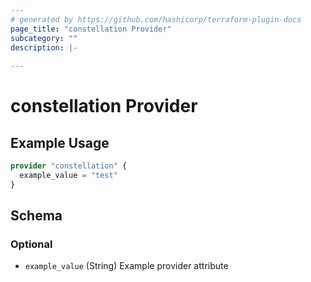 ```yaml
---
# generated by https://github.com/hashicorp/terraform-plugin-docs
page_title: "constellation Provider"
subcategory: ""
description: |-
  
---
```


# constellation Provider



## Example Usage

```terraform
provider "constellation" {
  example_value = "test"
}
```

<!-- schema generated by tfplugindocs -->
## Schema

### Optional

- `example_value` (String) Example provider attribute

